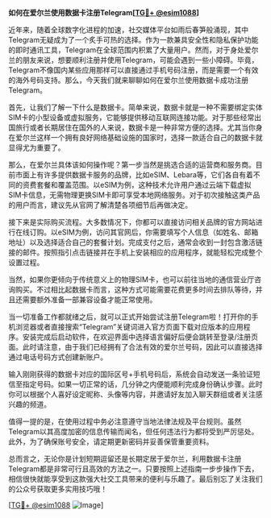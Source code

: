 **如何在爱尔兰使用数据卡注册Telegram[[TG💪+ @esim1088](https://t.me/s/esim1088)]**

近年来，随着全球数字化进程的加速，社交媒体平台如雨后春笋般涌现，其中Telegram无疑成为了一个炙手可热的选择。作为一款兼具安全性和隐私保护功能的即时通讯工具，Telegram在全球范围内积累了大量用户。然而，对于身处爱尔兰的朋友来说，想要顺利注册并使用Telegram，可能会遇到一些小障碍。毕竟，Telegram不像国内某些应用那样可以直接通过手机号码注册，而是需要一个有效的海外号码支持。那么，今天我们就来聊聊如何在爱尔兰使用数据卡成功注册Telegram。

首先，让我们了解一下什么是数据卡。简单来说，数据卡就是一种不需要绑定实体SIM卡的小型设备或虚拟服务，它能够提供移动互联网连接功能。对于那些经常出国旅行或者长期居住在国外的人来说，数据卡是一种非常方便的选择。尤其当你身在爱尔兰这样一个拥有良好网络基础设施的国家时，选择一款适合自己的数据卡就显得尤为重要了。

那么，在爱尔兰具体该如何操作呢？第一步当然是挑选合适的运营商和服务商。目前市面上有许多提供数据卡服务的品牌，比如eSIM、Lebara等，它们各自有着不同的资费套餐和覆盖范围。以eSIM为例，这种技术允许用户通过云端下载虚拟SIM卡信息，无需物理更换SIM卡即可享受本地网络服务。对于初次接触这类产品的用户而言，建议先从官网了解清楚各项细节后再做决定。

接下来是实际购买流程。大多数情况下，你都可以直接访问相关品牌的官方网站进行在线订购。以eSIM为例，访问其官网后，你需要填写个人信息（如姓名、邮箱地址）以及选择适合自己的套餐计划。完成支付之后，通常会收到一封包含激活链接的邮件。按照指引点击链接并在手机上安装相应的应用程序，就能轻松完成整个设置过程。

当然，如果你更倾向于传统意义上的物理SIM卡，也可以前往当地的通信营业厅咨询购买。不过相比起数据卡而言，这种方式可能需要花费更多时间去排队等待，并且还需要额外准备一部兼容设备才能正常使用。

当一切准备工作都就绪之后，就可以正式开始尝试注册Telegram啦！打开你的手机浏览器或者直接搜索“Telegram”关键词进入官方页面下载对应版本的应用程序。安装完成后启动软件，在欢迎界面中选择语言偏好后便会跳转至登录/注册页面。此时请注意，由于我们已经拥有了合法有效的爱尔兰号码，因此可以直接选择通过电话号码方式创建新账户。

输入刚刚获得的数据卡对应的国际区号+手机号码后，系统会自动发送一条验证短信至指定号码。如果一切正常的话，几分钟之内便能顺利完成身份确认步骤。此时你可以根据个人喜好设定昵称、头像等内容，并邀请好友加入聊天群组或者关注感兴趣的频道。

值得一提的是，在使用过程中务必注意遵守当地法律法规及平台规则。虽然Telegram以其高度加密的信息传输而闻名，但任何违法行为都将受到严厉惩处。此外，为了确保账号安全，请定期更新密码并妥善保管重要资料。

总而言之，无论你是计划短期逗留还是长期定居于爱尔兰，利用数据卡注册Telegram都是非常可行且高效的方法之一。只要按照上述指南一步步操作下去，相信很快就能享受到这款强大社交工具带来的便利与乐趣了。最后别忘了关注我们的公众号获取更多实用技巧哦！

[[TG💪+ @esim1088](https://t.me/s/esim1088) ![Image](https://i.postimg.cc/4NQfJmqS/Snipaste-2025-05-13-00-14-12.png)]